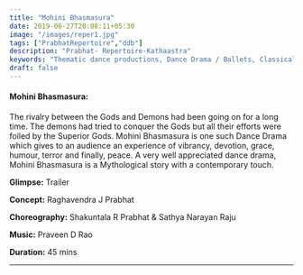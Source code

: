 ```yaml
---
title: "Mohini Bhasmasura"
date: 2019-06-27T20:08:11+05:30
image: "/images/reper1.jpg"
tags: ["PrabhatRepertoire","ddb"]
description: "Prabhat- Repertoire-Kathaastra"
keywords: "Thematic dance productions, Dance Drama / Ballets, Classical dance sequences."
draft: false
---
```


#### **Mohini Bhasmasura:** 

The rivalry between the Gods and Demons had been going on for a long time. The demons had tried to conquer the Gods but all their efforts were foiled by the Superior Gods. Mohini Bhasmasura is one such Dance Drama which gives to an audience an experience of vibrancy, devotion, grace, humour, terror and finally, peace. A very well appreciated dance drama, Mohini Bhasmasura is a Mythological story with a contemporary touch.

**Glimpse:** Trailer

**Concept:** Raghavendra J Prabhat

**Choreography:** Shakuntala R Prabhat & Sathya Narayan Raju

**Music:** Praveen D Rao

**Duration:** 45 mins

---